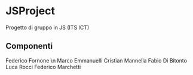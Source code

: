 # JSProject
Progetto di gruppo in JS (ITS ICT)

## Componenti
Federico Fornone \n
Marco Emmanuelli
Cristian Mannella
Fabio Di Bitonto
Luca Rocci
Federico Marchetti
